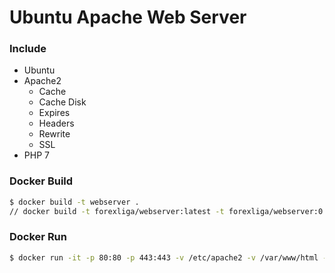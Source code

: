 # Ubuntu Apache Web Server

### Include
* Ubuntu
* Apache2
  - Cache
  - Cache Disk
  - Expires
  - Headers
  - Rewrite
  - SSL
* PHP 7

### Docker Build
```sh
$ docker build -t webserver .
// docker build -t forexliga/webserver:latest -t forexliga/webserver:0.1 .
```

### Docker Run
```sh
$ docker run -it -p 80:80 -p 443:443 -v /etc/apache2 -v /var/www/html --name webserver forexliga/webserver
```
